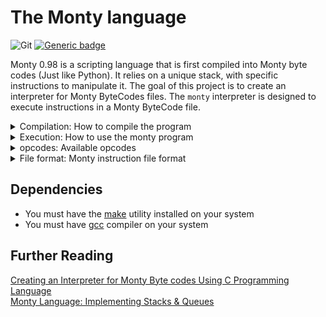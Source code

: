# The Monty language

![Git](https://img.shields.io/badge/git-%23F05033.svg?style=for-the-badge&logo=git&logoColor=white) [![Generic badge](https://img.shields.io/badge/Maintained-Yes-green.svg)](https://shields.io/)

Monty 0.98 is a scripting language that is first compiled into Monty byte codes (Just like Python). It relies on a unique stack, with specific instructions to manipulate it. The goal of this project is to create an interpreter for Monty ByteCodes files. The `monty` interpreter is designed to execute instructions in a Monty ByteCode file.

<details>
<summary>Compilation: How to compile the program</summary>

1. First, clone this repository:
	```
	vagrant@ubuntu: git clone https://github.com/Ebuube/monty.git
	```

2. Then run the `Makefile`
	> #Note: Ensure you have `gcc` and `make` installed on your system before running the Makefile.
	```
	vagrant@ubuntu: make
	```

	If you don't have `make` utility installed, check out how to install it. For Ubuntu, you can look at this documentation [How to install make on Ubuntu](https://linuxhint.com/install-make-ubuntu/)

3. Confirm compilation by ensuring you now have the `monty` executable file present in that directory.

</details>

<details>
<summary>Execution: How to use the monty program</summary>

## The monty program

* Usage: `./monty file`
	* where `file` is the path to the file containing Monty byte code

* If the user does not give any file or more than one argument to your program, print the error message `USAGE: monty file`, followed by a new line, and exit with the status `EXIT_FAILURE`

* If, for any reason, it’s not possible to open the file, print the error message `Error: Can't open file <file>`, followed by a new line, and exit with the status `EXIT_FAILURE`
	* where `<file>` is the name of the file

* If the file contains an invalid instruction, print the error message `L<line_number>: unknown instruction <opcode>`, followed by a new line, and exit with the status `EXIT_FAILURE`
	* where `line_number` is the line number where the instruction appears.
	* Line numbers always start at 1

* The monty program runs the byte codes line by line and stop if either:
	* it executed properly every line of the file
	* it finds an error in the file
	* an error occurred

* If you can’t malloc anymore, print the error message `Error: malloc failed`, followed by a new line, and exit with status `EXIT_FAILURE`.

* You have to use `malloc` and `free` and are not allowed to use any other function from `man malloc` (realloc, calloc, …)


Example: Given a monty byte code file named `00.m` in the `bytecodes` directory, we can execute it thus...

```
vagrant@ubuntu:~/monty$ cat -e bytecodes/00.m
push 1$
push 2$
push 3$
pall$
vagrant@ubuntu:~/monty$ ./monty bytecodes/00.m
3
2
1
vagrant@ubuntu:~/monty$
```
</details>

<details>
<summary>opcodes: Available opcodes</summary>

* **push**: Usage: `push <int>`
	- This pushes an (integer) element to the stack.

* **pall**: Usage: `pall`
	- This prints all the values on the stack, starting from the top of the stack.

* **pint**: Usage: `pint`
	- This prints the value at the top of the stack, followed by a new line.

* **pop**: Usage: `pop`
	- This removes the top element of the stack, but doesn't print or return it.

* **swap**: Usage: `swap`
	- This swaps the top two elements of the stack.

* **add**: Usage: `add`
	- This adds the top two element of the stack. The result is stored in the second top element of the stack, and the top element is removed, so that at the end:
		* The top element of the stack contains the result
		* The stack is one element shorter

* **nop**: Usage: `nop`
	- This opcode does **not** do anything.

> Warning: Values outside INT\_MIN - INT\_MAX (both exclusive) can't be used as data values for the stack

</details>

<details>
<summary>File format: Monty instruction file format</summary>

## Monty byte code files

Files containing Monty byte codes usually have the `.m` extension. Most of the industry uses this standard but it is not required by the specification of the language. There is not more than one instruction per line. There can be any number of spaces before or after the opcode and its argument:

Given a directory name `bytecodes` that contains Monty byte codes.
```
vagrant@ubuntu:~/monty$ cat -e bytecodes/000.m
push 0$
push 1$
push 2$
  push 3$
                   pall    $
push 4$
    push 5    $
      push    6        $
pall$
vagrant@ubuntu:~/monty$
```

Monty byte code files can contain blank lines (empty or made of spaces only, and any additional text after the opcode or its required argument is not taken into account:

```
vagrant@ubuntu:~/monty$ cat -e bytecodes/001.m
push 0 Push 0 onto the stack$
push 1 Push 1 onto the stack$
$
push 2$
  push 3$
                   pall    $
$
$
                           $
push 4$
$
    push 5    $
      push    6        $
$
pall This is the end of our program. Monty is awesome!$
vagrant@ubuntu:~/monty$
```
</details>


## Dependencies
* You must have the [make](https://www.gnu.org/software/make/) utility  installed on your system
* You must have [gcc](https://gcc.gnu.org/) compiler on your system

## Further Reading
[Creating an Interpreter for Monty Byte codes Using C Programming Language](https://medium.com/@mr_robertamoah/creating-an-interpreter-for-monty-bytecodes-using-c-programming-language-287a2c2aa706?source=rss------programming-5)
<br>
[Monty Language: Implementing Stacks & Queues](https://micahondiwa.hashnode.dev/monty-language-implementing-stacks-queues)
